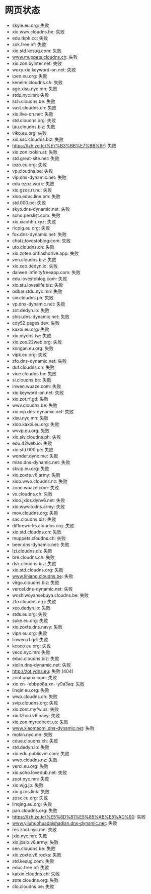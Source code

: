 # 网页状态
- skyle.eu.org: 失败
- xio.wwv.cloudns.be: 失败
- edu.tkpk.cc: 失败
- zok.free.nf: 失败
- xio.std.kesug.com: 失败
- www.muppets.cloudns.ch: 失败
- xio.zon.byinter.net: 失败
- woxy.xio.keyword-on.net: 失败
- ipen.eu.org: 失败
- kenelm.cloudns.ch: 失败
- age.xisu.nyc.mn: 失败
- stdu.nyc.mn: 失败
- sch.cloudns.be: 失败
- vast.cloudns.ch: 失败
- xio.live-on.net: 失败
- std.cloudns.org: 失败
- tau.cloudns.biz: 失败
- viko.eu.org: 失败
- xio.sac.cloudns.biz: 失败
- https://lzh.ze.tc/%E7%B3%BB%E7%BB%9F: 失败
- xio.zon.lookin.at: 失败
- std.great-site.net: 失败
- ipzo.eu.org: 失败
- vp.cloudns.be: 失败
- vip.dns-dynamic.net: 失败
- edu.ezpz.work: 失败
- xio.gzos.rr.nu: 失败
- xioo.educ.line.pm: 失败
- std.000.pe: 失败
- skyo.dns-dynamic.net: 失败
- soho.perslist.com: 失败
- xio.xiaohhh.xyz: 失败
- ricpig.eu.org: 失败
- fox.dns-dynamic.net: 失败
- chatz.lovestoblog.com: 失败
- uto.cloudns.ch: 失败
- xio.zoten.onflashdrive.app: 失败
- ven.cloudns.biz: 失败
- xio.xeo.dedyn.io: 失败
- daiwen.infinityfreeapp.com: 失败
- edu.lovestoblog.com: 失败
- xio.stu.loveslife.biz: 失败
- odbar.stdu.nyc.mn: 失败
- siv.cloudns.ph: 失败
- vp.dns-dynamic.net: 失败
- zot.dedyn.io: 失败
- shisi.dns-dynamic.net: 失败
- cdy52.pages.dev: 失败
- kaxoi.eu.org: 失败
- xio.mydns.tw: 失败
- xio.zos.22web.org: 失败
- xongan.eu.org: 失败
- vipk.eu.org: 失败
- zfo.dns-dynamic.net: 失败
- duf.cloudns.ch: 失败
- vice.cloudns.be: 失败
- si.cloudns.be: 失败
- inwen.wuaze.com: 失败
- xio.keyword-on.net: 失败
- xio.zot.rf.gd: 失败
- wwv.cloudns.be: 失败
- xio.vip.dns-dynamic.net: 失败
- xisu.nyc.mn: 失败
- xioo.kaxoi.eu.org: 失败
- wvvp.eu.org: 失败
- xio.siv.cloudns.ph: 失败
- edu.42web.io: 失败
- xio.std.000.pe: 失败
- wonder.dynx.me: 失败
- miao.dns-dynamic.net: 失败
- skvip.eu.org: 失败
- xio.zoxte.v6.army: 失败
- xioo.wwo.cloudns.nz: 失败
- zoon.wuaze.com: 失败
- vx.cloudns.ch: 失败
- xioo.jxios.dynv6.net: 失败
- xio.wwvio.dns.army: 失败
- mov.cloudns.org: 失败
- sac.cloudns.biz: 失败
- diffireworks.cloudns.org: 失败
- xio.std.cloudns.ch: 失败
- muppets.cloudns.ch: 失败
- beer.dns-dynamic.net: 失败
- lzi.cloudns.ch: 失败
- bre.cloudns.ch: 失败
- dsk.cloudns.biz: 失败
- xio.std.cloudns.org: 失败
- www.liniang.cloudns.be: 失败
- virgo.cloudns.biz: 失败
- vercel.dns-dynamic.net: 失败
- woshiwoyansebuya.cloudns.be: 失败
- zfo.cloudns.org: 失败
- xeo.dedyn.io: 失败
- stds.eu.org: 失败
- suke.eu.org: 失败
- xio.zoxte.dns.navy: 失败
- vipn.eu.org: 失败
- linwen.rf.gd: 失败
- kcoco.eu.org: 失败
- veco.nyc.mn: 失败
- educ.cloudns.biz: 失败
- xiolin.dns-dynamic.net: 失败
- http://zot.ydns.eu: 失败 (404)
- zoot.unaux.com: 失败
- xio.xn--ebbpo8a.xn--y9a3aq: 失败
- linqin.eu.org: 失败
- wwo.cloudns.ch: 失败
- svip.cloudns.org: 失败
- xio.zoot.myfw.us: 失败
- xio.lzhoo.v6.navy: 失败
- xio.zon.myredirect.us: 失败
- www.xiaomaomi.dns-dynamic.net: 失败
- mokin.nyc.mn: 失败
- cdue.cloudns.ch: 失败
- std.dedyn.io: 失败
- xio.edu.publicvm.com: 失败
- wwo.cloudns.nz: 失败
- vercl.eu.org: 失败
- xio.soho.lovedub.net: 失败
- zoot.nyc.mn: 失败
- xio.wjg.jp: 失败
- xio.gzos.link: 失败
- zosx.eu.org: 失败
- linqing.eu.org: 失败
- pan.cloudns.org: 失败
- https://lzh.ze.tc/%E5%8D%81%E5%85%AB%E5%AD%90: 失败
- www.yiluhuohuadaishadian.dns-dynamic.net: 失败
- res.zoot.nyc.mn: 失败
- jxio.nyc.mn: 失败
- xio.jxsio.v6.army: 失败
- sen.cloudns.be: 失败
- xio.zoxte.v6.rocks: 失败
- std.kesug.com: 失败
- educ.free.nf: 失败
- kaixin.cloudns.ch: 失败
- zote.cloudns.org: 失败
- clo.cloudns.be: 失败

